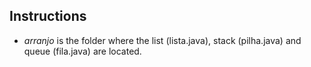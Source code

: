 ## Instructions

* *arranjo* is the folder where the list (lista.java), stack (pilha.java) and queue (fila.java) are located.
